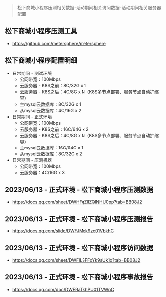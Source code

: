 > 松下商城小程序压测相关数据-活动期间相关访问数据-活动期间相关服务器配置

## 松下商城小程序压测工具
* https://github.com/metersphere/metersphere

## 松下商城小程序配置明细
* 日常期间 - 测试环境
  - 公网带宽：100Mbps
  - 云服务器 - K8S之前：8C/32G x 1
  - 云服务器 - K8S之后：4C/8G x N（K8S多节点部署、服务节点自动扩缩容）
  - 主mysql云数据库：8C/32G x 1
  - 从mysql云数据库：4C/16G x 2
* 日常期间 - 正式环境
  - 公网带宽：100Mbps
  - 云服务器 - K8S之前：16C/64G x 2
  - 云服务器 - K8S之后：4C/8G x N（K8S多节点部署、服务节点自动扩缩容）
  - 主mysql云数据库：16C/64G x 1
  - 从mysql云数据库：8C/32G x 2
* 日常期间 - 压测机器
  - 公网带宽：100Mbps
  - 云服务器：4C/16G x 3

## 2023/06/13 - 正式环境 - 松下商城小程序压测数据
* https://docs.qq.com/sheet/DWHFqZllZQlNHU0pp?tab=BB08J2

## 2023/06/13 - 正式环境 - 松下商城小程序压测报告
* https://docs.qq.com/slide/DWFJMek9zc01VbkhC

## 2023/06/13 - 正式环境 - 松下商城小程序访问数据
* https://docs.qq.com/sheet/DWFlLSFFoYk9sUk1x?tab=BB08J2

## 2023/06/13 - 正式环境 - 松下商城小程序事故报告
* https://docs.qq.com/doc/DWERaTkhPU01TVWpC
